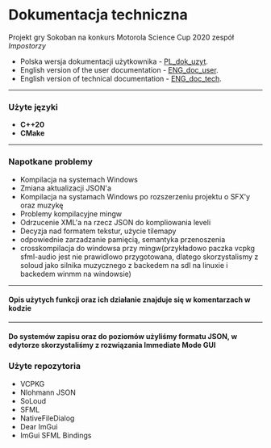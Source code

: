 # Dokumentacja techniczna

Projekt gry Sokoban na konkurs Motorola Science Cup 2020 
zespół *Impostorzy*

- Polska wersja dokumentacji użytkownika - [PL_dok_uzyt](./PL_dok_uzyt.md).
- English version of the user documentation - [ENG_doc_user](./ENG_doc_user.md).
- English version of technical documentation - [ENG_doc_tech](./ENG_doc_tech.md).

***
### Użyte języki 
- **C++20**
- **CMake**


***

### Napotkane problemy

- Kompilacja na systemach Windows
- Zmiana aktualizacji JSON'a
- Kompilacja na systamach Windows po rozszerzeniu projektu o SFX'y oraz muzykę
- Problemy kompilacyjne mingw
- Odrzucenie XML'a na rzecz JSON do kompliowania leveli
- Decyzja nad formatem tekstur, użycie tilemapy
- odpowiednie zarzadzanie pamięcią, semantyka przenoszenia
-  crosskompilacja do windowsa przy mingw(przykładowo paczka vcpkg sfml-audio jest nie prawidlowo przygotowana, dlatego     skorzystalismy z soloud jako silnika muzycznego z backedem na sdl na linuxie i backedem winmm na windowsie)
 


***

#### Opis użytych funkcji oraz ich działanie znajduje się w komentarzach w kodzie 

***
#### Do systemów zapisu oraz do poziomów użyliśmy formatu JSON, w edytorze skorzystaliśmy z rozwiązania Immediate Mode GUI

### Użyte repozytoria

- VCPKG
- Nlohmann JSON
- SoLoud
- SFML
- NativeFileDialog
- Dear ImGui 
- ImGui SFML Bindings
